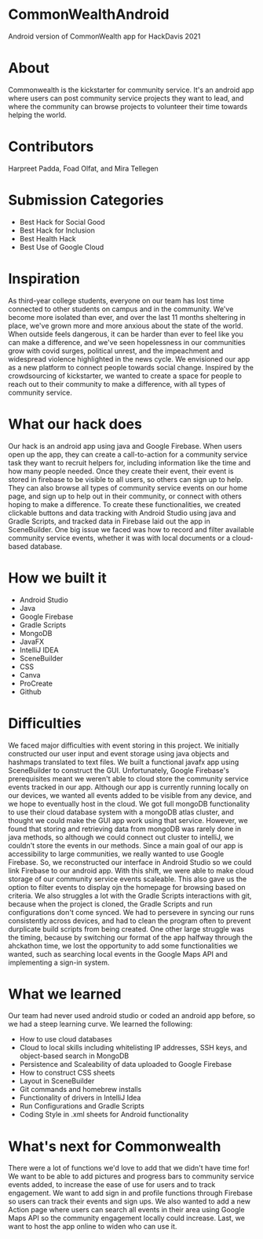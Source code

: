 # CommonWealthAndroid
Android version of CommonWealth app for HackDavis 2021

# About
Commonwealth is the kickstarter for community service. It's an android app where users can post community service projects they want to lead, and where the community can browse projects to volunteer their time towards helping the world.

# Contributors
Harpreet Padda, Foad Olfat, and Mira Tellegen

# Submission Categories
- Best Hack for Social Good 
- Best Hack for Inclusion 
- Best Health Hack
- Best Use of Google Cloud

# Inspiration
As third-year college students, everyone on our team has lost time connected to other students on campus and in the community. We've become more isolated than ever, and over the last 11 months sheltering in place, we've grown more and more anxious about the state of the world. When outside feels dangerous, it can be harder than ever to feel like you can make a difference, and we've seen hopelessness in our communities grow with covid surges, political unrest, and the impeachment and widespread violence highlighted in the news cycle. We envisioned our app as a new platform to connect people towards social change. Inspired by the crowdsourcing of kickstarter, we wanted to create a space for people to reach out to their community to make a difference, with all types of community service.

# What our hack does
Our hack is an android app using java and Google Firebase. When users open up the app, they can create a call-to-action for a community service task they want to recruit helpers for, including information like the time and how many people needed. Once they create their event, their event is stored in firebase to be visible to all users, so others can sign up to help. They can also browse all types of community service events on our home page, and sign up to help out in their community, or connect with others hoping to make a difference. To create these functionalities, we created clickable buttons and data tracking with Android Studio using java and Gradle Scripts, and tracked data in Firebase laid out the app in SceneBuilder. One big issue we faced was how to record and filter available community service events, whether it was with local documents or a cloud-based database. 

# How we built it
- Android Studio
- Java
- Google Firebase
- Gradle Scripts
- MongoDB
- JavaFX 
- IntelliJ IDEA 
- SceneBuilder 
- CSS 
- Canva 
- ProCreate 
- Github

# Difficulties
We faced major difficulties with event storing in this project. We initially constructed our user input and event storage using java objects and hashmaps translated to text files. We built a functional javafx app using SceneBuilder to construct the GUI. Unfortunately, Google Firebase's prerequisites meant we weren't able to cloud store the community service events tracked in our app. Although our app is currently running locally on our devices, we wanted all events added to be visible from any device, and we hope to eventually host in the cloud. We got full mongoDB functionality to use their cloud database system with a mongoDB atlas cluster, and thought we could make the GUI app work using that service. However, we found that storing and retrieving data from mongoDB was rarely done in java methods, so although we could connect out cluster to intelliJ, we couldn't store the events in our methods. Since a main goal of our app is accessibility to large communities, we really wanted to use Google Firebase. So, we reconstructed our interface in Android Studio so we could link Firebase to our android app. With this shift, we were able to make cloud storage of our community service events scaleable. This also gave us the option to filter events to display ojn the homepage for browsing based on criteria. We also struggles a lot with the Gradle Scripts interactions with git, because when the project is cloned, the Gradle Scripts and run configurations don't come synced. We had to persevere in syncing our runs consistently across devices, and had to clean the program often to prevent durplicate build scripts from being created. One other large struggle was the timing, because by switching our format of the app halfway through the ahckathon time, we lost the opportunity to add some functionalities we wanted, such as searching local events in the Google Maps API and implementing a sign-in system.

# What we learned
Our team had never used android studio or coded an android app before, so we had a steep learning curve. We learned the following:
- How to use cloud databases
- Cloud to local skills including whitelisting IP addresses, SSH keys, and object-based search in MongoDB
- Persistence and Scaleability of data uploaded to Google Firebase
- How to construct CSS sheets
- Layout in SceneBuilder
- Git commands and homebrew installs
- Functionality of drivers in IntelliJ Idea
- Run Configurations and Gradle Scripts
- Coding Style in .xml sheets for Android functionality

# What's next for Commonwealth
There were a lot of functions we'd love to add that we didn't have time for! We want to be able to add pictures and progress bars to community service events added, to increase the ease of use for users and to track engagement. We want to add sign in and profile functions through Firebase so users can track their events and sign ups. We also wanted to add a new Action page where users can search all events in their area using Google Maps API so the community engagement locally could increase. Last, we want to host the app online to widen who can use it.
